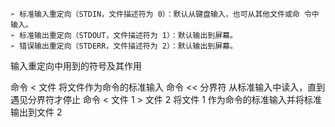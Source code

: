 

```
➢ 标准输入重定向（STDIN，文件描述符为 0）：默认从键盘输入，也可从其他文件或命 令中输入。 
➢ 标准输出重定向（STDOUT，文件描述符为 1）：默认输出到屏幕。 
➢ 错误输出重定向（STDERR，文件描述符为 2）：默认输出到屏幕。 
```

输入重定向中用到的符号及其作用

  命令 < 文件 将文件作为命令的标准输入 
  命令 << 分界符 从标准输入中读入，直到遇见分界符才停止 
  命令 < 文件 1 > 文件 2 将文件 1 作为命令的标准输入并将标准输出到文件 2 
